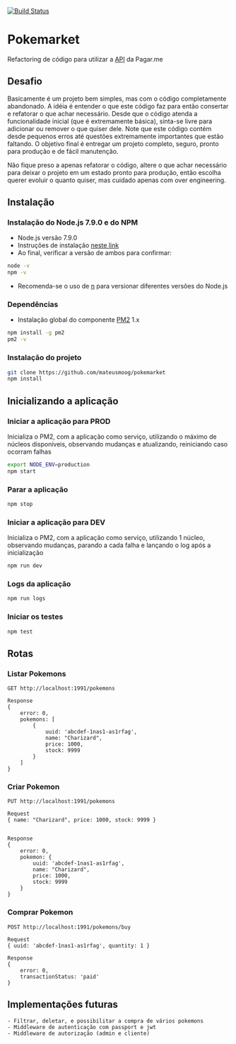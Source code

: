 [![Build Status](https://travis-ci.org/MateusMoog/pokemarket.svg?branch=master)](https://travis-ci.org/MateusMoog/pokemarket)

# Pokemarket 

Refactoring de código para utilizar a [API](https://docs.pagar.me/) da Pagar.me

## Desafio

Basicamente é um projeto bem simples, mas com o código completamente abandonado. A idéia é entender o que este código faz para então consertar e refatorar o que achar necessário. Desde que o código atenda a funcionalidade inicial (que é extremamente básica), sinta-se livre para adicionar ou remover o que quiser dele. Note que este código contém desde pequenos erros até questões extremamente importantes que estão faltando. O objetivo final é entregar um projeto completo, seguro, pronto para produção e de fácil manutenção.

Não fique preso a apenas refatorar o código, altere o que achar necessário para deixar o projeto em um estado pronto para produção, então escolha querer evoluir o quanto quiser, mas cuidado apenas com over engineering.

## Instalação

### Instalação do Node.js 7.9.0 e do NPM

- Node.js versão 7.9.0
- Instruções de instalação [neste link](https://nodejs.org/en/download/package-manager)
- Ao final, verificar a versão de ambos para confirmar:

```bash
node -v
npm -v
```

- Recomenda-se o uso de [n](https://github.com/tj/n) para versionar diferentes versões do Node.js

### Dependências

- Instalação global do componente [PM2](pm2.keymetrics.io) 1.x
```bash
npm install -g pm2
pm2 -v
```

### Instalação do projeto

```bash
git clone https://github.com/mateusmoog/pokemarket
npm install
```

## Inicializando a aplicação

### Iniciar a aplicação para PROD

Inicializa o PM2, com a aplicação como serviço, utilizando o máximo de núcleos disponíveis, observando mudanças e atualizando, reiniciando caso ocorram falhas

```bash
export NODE_ENV=production
npm start
```

### Parar a aplicação

```bash
npm stop
```

### Iniciar a aplicação para DEV

Inicializa o PM2, com a aplicação como serviço, utilizando 1 núcleo, observando mudanças, parando a cada falha e lançando o log após a inicialização

```bash
npm run dev
```

### Logs da aplicação

```bash
npm run logs
```

### Iniciar os testes

```bash
npm test
```

## Rotas

### Listar Pokemons
```
GET http://localhost:1991/pokemons

Response
{
    error: 0,
    pokemons: [
        { 
            uuid: 'abcdef-1nas1-as1rfag',
            name: "Charizard", 
            price: 1000, 
            stock: 9999 
        }
    ]
}
```

### Criar Pokemon
```
PUT http://localhost:1991/pokemons

Request 
{ name: "Charizard", price: 1000, stock: 9999 }


Response
{
    error: 0,
    pokemon: { 
        uuid: 'abcdef-1nas1-as1rfag', 
        name: "Charizard", 
        price: 1000, 
        stock: 9999 
    }
}
```

### Comprar Pokemon
```
POST http://localhost:1991/pokemons/buy

Request
{ uuid: 'abcdef-1nas1-as1rfag', quantity: 1 }

Response
{
    error: 0,
    transactionStatus: 'paid'
}
```

## Implementações futuras
    - Filtrar, deletar, e possibilitar a compra de vários pokemons
    - Middleware de autenticação com passport e jwt
    - Middleware de autorização (admin e cliente)